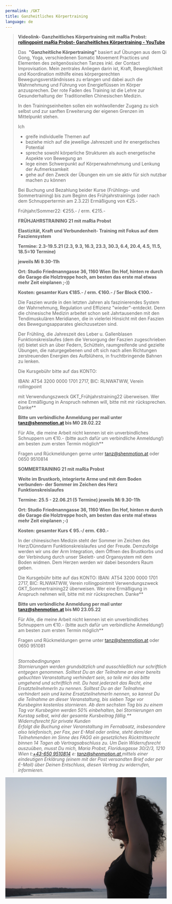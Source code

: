 ```yaml
---
permalink: /GKT
title: Ganzheitliches Körpertraining
language: de
---
```

<!--StartFragment-->

> **Videolink- Ganzheitliches Körpertraining mit maRia Probst:**\
> **[rollingpoint maRia Probst- Ganzheitliches Körpertraining - YouTube](https://www.youtube.com/watch?v=6A5otnVZAg4)**
>
> Das  **"Ganzheitliche Körpertraining"** basiert auf Übungen aus dem Qi Gong, Yoga, verschiedenen Somatic Movement Practices und Elementen des zeitgenössischen Tanzes inkl. der Contact Improvisation. Mein zentrales Anliegen darin ist, Kraft, Beweglichkeit und Koordination mithilfe eines körpergerechten Bewegungsverständnisses zu erlangen und dabei auch die Wahrnehmung und Führung von Energieflüssen im Körper  anzusprechen. Der rote Faden des Training ist die Lehre zur Gesunderhaltung der Traditionellen Chinesischen Medizin.
>
> In den Trainingseinheiten sollen ein wohlwollender Zugang zu sich selbst und zur sanften Erweiterung der eigenen Grenzen im Mittelpunkt stehen.
>
> Ich
>
> * greife individuelle Themen auf
> * beziehe mich auf die jeweilige Jahreszeit und ihr energetisches Potential
> * spreche sowohl körperliche Strukturen als auch energetische Aspekte von Bewegung an
> * lege einen Schwerpunkt auf Körperwahrnehmung und Lenkung der Aufmerksamkeit
> * gehe auf den Zweck der Übungen ein um sie aktiv für sich nutzbar machen zu können
>
> Bei Buchung und Bezahlung beider Kurse (Frühlings- und Sommertraining) bis zum Beginn des Frühjahrstrainings (oder nach dem Schnuppertermin am 2.3.22) Ermäßigung von €25.-
>
> Frühjahr/Sommer22: €255.- / erm. €215.-
>
> **FRÜHJAHRSTRAINING 21 mit maRia Probst**
>
> **Elastizität, Kraft und Verbundenheit- Training mit Fokus auf dem Fasziensystem**
>
> **Termine: 2.3-19.5.21 (2.3, 9.3, 16.3, 23.3, 30.3, 6.4, 20.4, 4.5, 11.5, 18.5=10 Termine)**
>
> **jeweils Mi 9.30-11h**
>
> **Ort: Studio Friedmanngasse 36, 1160 Wien (Im Hof, hinten re durch die Garage die Holztreppe hoch, am besten das erste mal etwas mehr Zeit einplanen ;-))**
>
> **Kosten: gesamter Kurs €185.- / erm. €160.- / 5er Block €100.-**
>
> Die Faszien wurde in den letzten Jahren als faszinierendes System der Wahrnehmung, Regulation und Effizienz "wieder"-entdeckt. Denn die chinesische Medizin arbeitet schon seit Jahrtausenden mit den Tendimuskulären Meridianen, die in vielerlei Hinsicht mit den Faszien des Bewegungsapparates gleichzusetzen sind.
>
> Der Frühling, die Jahreszeit des Leber u. Gallenblasen Funktionskreislaufes (dem die Versorgung der Faszien zugeschrieben ist) bietet sich an über Federn, Schütteln, raumgreifende und gezielte Übungen, die naturgegebenen und oft sich nach allen Richtungen zerstreuenden Energien des Aufblühens, in fruchtbringende Bahnen zu lenken.
>
> Die Kursgebühr bitte auf das KONTO:
>
> IBAN: AT54 3200 0000 1701 2717, BIC: RLNWATWW, Verein rollingpoint
>
> mit Verwendungszweck GKT_Frühjahrstraining22 überweisen. Wer eine Ermäßigung in Anspruch nehmen will, bitte mit mir rücksprechen. Danke\*\*
>
> **Bitte um verbindliche Anmeldung per mail unter [tanz@shenmotion.at](mailto:tanz@shenmotion.at) bis M0 28.02.22**
>
> Für Alle, die meine Arbeit nicht kennen ist ein unverbindliches Schnuppern um €10.- (bitte auch dafür um verbindliche Anmeldung!) am besten zum ersten Termin möglich\*\*
>
> Fragen und Rückmeldungen gerne unter [tanz@shenmotion.at](mailto:tanz@shenmotion.at) oder 0650 9510814
>
> **SOMMERTRAINING 21 mit maRia Probst** 
>
> **Weite im Brustkorb, integrierte Arme und mit dem Boden verbunden- der Sommer im Zeichen des Herz Funktionskreislaufes**  
>
> **Termine: 25.5 - 22.06.21 (5 Termine) jeweils Mi 9.30-11h**
>
> **Ort: Studio Friedmanngasse 36, 1160 Wien (Im Hof, hinten re durch die Garage die Holztreppe hoch, am besten das erste mal etwas mehr Zeit einplanen ;-)**
>
> **Kosten: gesamter Kurs € 95.-/ erm. €80.-**
>
> In der chinesischen Medizin steht der Sommer im Zeichen des Herz/Dünndarm Funktionskreislaufes und der Freude. Demzufolge werden wir uns der Arm Integration, dem Öffnen des Brustkorbs und der Verbindung durch unser Skelett- und Organsystem mit dem Boden widmen. Dem Herzen werden wir dabei besonders Raum geben.
>
> Die Kursgebühr bitte auf das KONTO: IBAN: AT54 3200 0000 1701 2717, BIC: RLNWATWW, Verein rollingpointmit Verwendungszweck GKT_Sommertraining22 überweisen. Wer eine Ermäßigung in Anspruch nehmen will, bitte mit mir rücksprechen. Danke\*\*
>
> **Bitte um verbindliche Anmeldung per mail unter [tanz@shenmotion.at](mailto:tanz@shenmotion.at) bis M0 23.05.22**
>
> Für Alle, die meine Arbeit nicht kennen ist ein unverbindliches Schnuppern um €10.- (bitte auch dafür um verbindliche Anmeldung!) am besten zum ersten Termin möglich\*\*
>
> Fragen und Rückmeldungen gerne unter [tanz@shenmotion.at](mailto:tanz@shenmotion.at) oder 0650 951081
>
> \
> *Stornobedingungen\
> Stornierungen werden grundsätzlich und ausschließlich nur schriftlich entgegen genommen. Solltest Du an der Teilnahme an einer bereits gebuchten Veranstaltung verhindert sein, so teile mir das bitte umgehend und schriftlich mit. Du hast jederzeit das Recht, eine ErsatzteilnehmerIn zu nennen. Solltest Du an der Teilnahme verhindert sein und keine ErsatzteilnehmerIn nennen, so kannst Du die Teilnahme an dieser Veranstaltung, bis sieben Tage vor Kursbeginn kostenlos stornieren. Ab dem sechsten Tag bis zu einem Tag vor Kursbeginn werden 50% einbehalten, bei Stornierungen am Kurstag selbst, wird der gesamte Kursbeitrag fällig.\*\*\
> Widerrufsrecht für private Kunden\
> Erfolgt die Buchung einer Veranstaltung im Fernabsatz, insbesondere also telefonisch, per Fax, per E-Mail oder online, steht dem/der Teilnehmenden im Sinne des FAGG ein gesetzliches Rücktrittsrecht binnen 14 Tagen ab Vertragsabschluss zu. Um Dein Widerrufsrecht auszuüben, musst Du mich, Maria Probst, Floridusgasse 30/2/3, 1210 Wien t:[+43-650 9510814](<>) e: [tanz@shenmotion.at ](mailto:hdb.kurse@dibk.at)mittels einer eindeutigen Erklärung (einem mit der Post versandten Brief oder per E-Mail) über Deinen Entschluss, diesen Vertrag zu widerrufen, informieren.*

<!--EndFragment-->

![](/assets/uploads/img_2600_klein.jpg)

![]()